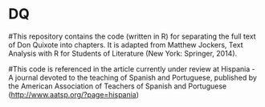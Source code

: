 # DQ


#This repository contains the code (written in R) for separating the full text of Don Quixote into chapters. It is adapted from Matthew Jockers, Text Analysis with R for Students of Literature (New York: Springer, 2014).

#This code is referenced in the article currently under review at Hispania - A journal devoted to the teaching of Spanish and Portuguese, published by the American Association of Teachers of Spanish and Portuguese (http://www.aatsp.org/?page=hispania)
